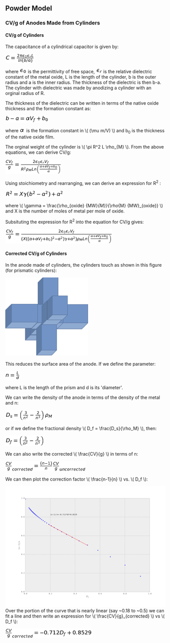 ## Powder Model ##

### CV/g of Anodes Made from Cylinders ###

#### CV/g of Cylinders ####

The capacitance of a cylindrical capacitor is given by:

![eq 1](./images/eq1.png)

where ![ep0](./images/epsilon0.png) is the permittivity of free space, ![epr](./images/epsilonr.png) is the relative dielectric constant of the metal oxide,  L is the length of the cylinder, b is the outer radius and a is the inner radius. The thickness of the dielectric is then b-a. The cylinder with dielectric was made by anodizing a cylinder with an orginal radius of R.

The thickness of the dielectric can be written in terms of the native oxide thickness and the formation constant as:

![eq 2](./images/eq2.png)

where ![alpha](./images/alpha.png) is the formation constant in \\( (\mu m/V) \\) and  b<sub>0</sub>  is the thickness of the native oxide film.

The orginal weight of the cylinder is \\( \pi R^2 L \rho_{M} \\). From the above equations, we can derive CV/g:

![eq 3](./images/eq3.png)

Using stoichiometry and rearranging, we can derive an expression for R<sup>2</sup> :

![eq 4](./images/eq4.png)

where \\( \gamma = \frac{\rho_{oxide} {MW}_{M}}{\rho_{M} {MW}_{oxide}} \\) and X is the number of moles of metal per mole of oxide.

Subsituting the expression for R<sup>2</sup> into the equation for CV/g gives:

![eq 5](./images/eq5.png)

#### Corrected CV/g of Cylinders ####

In the anode made of cylinders, the cylinders touch as shown in this figure (for prismatic cylinders):

![cylinders crossing](./images/cyl-crossing.png)

This reduces the surface area of the anode. If we define the parameter:

![eq 6](./images/eq6.png)

where L is the length of the prism and d is its 'diameter'.

We can write the density of the anode in terms of the density of the metal and n:

![eq 7](./images/eq7.png)

or if we define the fractional density \\( D_f = \frac{D_s}{\rho_M} \\), then:

![eq 8](./images/eq8.png)

We can also write the corrected \\( \frac{CV}{g} \\) in terms of n:

![eq 9](./images/eq9.png)

We can then plot the correction factor \\( \frac{n-1}{n} \\) vs. \\( D_f \\):

![correction factor](https://github.com/philiplessner/Powder-Model/blob/master/images/correction.svg)
Over the portion of the curve that is nearly linear (say ~0.18 to ~0.5) we can fit a line and then write an expression for \\( \frac{CV}{g}_{corrected} \\) vs \\( D_f \\):

![eq 10](./images/eq10.png)
